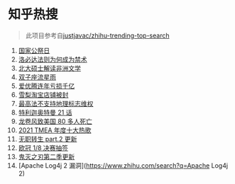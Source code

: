 # 知乎热搜

> 此项目参考自[justjavac/zhihu-trending-top-search](https://github.com/justjavac/zhihu-trending-top-search/blob/main/utils.ts)

<!-- BEGIN -->
  <!-- 最后更新时间:Mon Dec 13 2021 19:09:25 GMT+0000 (Coordinated Universal Time) -->
  1. [国家公祭日](https://www.zhihu.com/search?q=国家公祭日)
1. [洛必达法则为何成为禁术](https://www.zhihu.com/search?q=洛必达法则)
1. [北大硕士解读非洲文学](https://www.zhihu.com/search?q=非洲文学)
1. [双子座流星雨](https://www.zhihu.com/search?q=流星雨)
1. [爱优腾连年亏损千亿](https://www.zhihu.com/search?q=爱优腾)
1. [雪梨淘宝店铺被封](https://www.zhihu.com/search?q=雪梨)
1. [最高法不支持地理标志维权](https://www.zhihu.com/search?q=地理标志维权)
1. [特利迦奥特曼 21 话](https://www.zhihu.com/search?q=特利迦奥特曼)
1. [龙卷风致美国 80 多人死亡](https://www.zhihu.com/search?q=龙卷风)
1. [2021 TMEA 年度十大热歌](https://www.zhihu.com/search?q=年度十大热歌)
1. [无职转生 part.2 更新](https://www.zhihu.com/search?q=无职转生)
1. [欧冠 1/8 决赛抽签](https://www.zhihu.com/search?q=欧冠)
1. [鬼灭之刃第二季更新](https://www.zhihu.com/search?q=鬼灭之刃)
1. [Apache Log4j 2 漏洞](https://www.zhihu.com/search?q=Apache Log4j 2)
  <!-- END -->